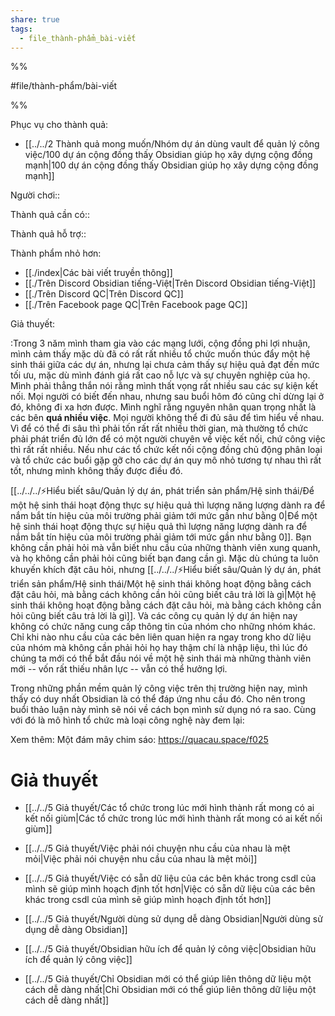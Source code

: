```yaml
---  
share: true  
tags:  
  - file_thành-phẩm_bài-viết  
---  
```

  
%%  
#file/thành-phẩm/bài-viết  
%%  
  
Phục vụ cho thành quả:  
- [[../../2 Thành quả mong muốn/Nhóm dự án dùng vault để quản lý công việc/100 dự án cộng đồng thấy Obsidian giúp họ xây dựng cộng đồng mạnh|100 dự án cộng đồng thấy Obsidian giúp họ xây dựng cộng đồng mạnh]]  
  
Người chơi::   
  
Thành quả cần có::  
Thành quả hỗ trợ::  
  
Thành phẩm nhỏ hơn:  
- [[./index|Các bài viết truyền thông]]  
- [[./Trên Discord Obsidian tiếng-Việt|Trên Discord Obsidian tiếng-Việt]]  
- [[./Trên Discord QC|Trên Discord QC]]  
- [[./Trên Facebook page QC|Trên Facebook page QC]]  
  
  
Giả thuyết:  
  
:Trong 3 năm mình tham gia vào các mạng lưới, cộng đồng phi lợi nhuận, mình cảm thấy mặc dù đã có rất rất nhiều tổ chức muốn thúc đẩy một hệ sinh thái giữa các dự án, nhưng lại chưa cảm thấy sự hiệu quả đạt đến mức tối ưu, mặc dù mình đánh giá rất cao nỗ lực và sự chuyên nghiệp của họ. Mình phải thẳng thắn nói rằng mình thất vọng rất nhiều sau các sự kiện kết nối. Mọi người có biết đến nhau, nhưng sau buổi hôm đó cũng chỉ dừng lại ở đó, không đi xa hơn được. Mình nghĩ rằng nguyên nhân quan trọng nhất là các bên **quá nhiều việc**. Mọi người không thể đi đủ sâu để tìm hiểu về nhau. Vì để có thể đi sâu thì phải tốn rất rất nhiều thời gian, mà thường tổ chức phải phát triển đủ lớn để có một người chuyên về việc kết nối, chứ công việc thì rất rất nhiều. Nếu như các tổ chức kết nối cộng đồng chủ động phân loại và tổ chức các buổi gặp gỡ cho các dự án quy mô nhỏ tương tự nhau thì rất tốt, nhưng mình không thấy được điều đó.  
  
[[../../../⚡Hiểu biết sâu/Quản lý dự án, phát triển sản phẩm/Hệ sinh thái/Để một hệ sinh thái hoạt động thực sự hiệu quả thì lượng năng lượng dành ra để nắm bắt tín hiệu của môi trường phải giảm tới mức gần như bằng 0|Để một hệ sinh thái hoạt động thực sự hiệu quả thì lượng năng lượng dành ra để nắm bắt tín hiệu của môi trường phải giảm tới mức gần như bằng 0]]. Bạn không cần phải hỏi mà vẫn biết nhu cầu của những thành viên xung quanh, và họ không cần phải hỏi cũng biết bạn đang cần gì. Mặc dù chúng ta luôn khuyến khích đặt câu hỏi, nhưng [[../../../⚡Hiểu biết sâu/Quản lý dự án, phát triển sản phẩm/Hệ sinh thái/Một hệ sinh thái không hoạt động bằng cách đặt câu hỏi, mà bằng cách không cần hỏi cũng biết câu trả lời là gì|Một hệ sinh thái không hoạt động bằng cách đặt câu hỏi, mà bằng cách không cần hỏi cũng biết câu trả lời là gì]]. Và các công cụ quản lý dự án hiện nay không có chức năng cung cấp thông tin của nhóm cho những nhóm khác. Chỉ khi nào nhu cầu của các bên liên quan hiện ra ngay trong kho dữ liệu của nhóm mà không cần phải hỏi họ hay thậm chí là nhập liệu, thì lúc đó chúng ta mới có thể bắt đầu nói về một hệ sinh thái mà những thành viên mới -- vốn rất thiếu nhân lực -- vẫn có thể hưởng lợi.  
  
Trong những phần mềm quản lý công việc trên thị trường hiện nay, mình thấy có duy nhất Obsidian là có thể đáp ứng nhu cầu đó. Cho nên trong buổi thảo luận này mình sẽ nói về cách bọn mình sử dụng nó ra sao. Cùng với đó là mô hình tổ chức mà loại công nghệ này đem lại:   
  
Xem thêm: Một đám mây chim sáo: https://quacau.space/f025  
  
# Giả thuyết  
- [[../../5 Giả thuyết/Các tổ chức trong lúc mới hình thành rất mong có ai kết nối giùm|Các tổ chức trong lúc mới hình thành rất mong có ai kết nối giùm]]  
- [[../../5 Giả thuyết/Việc phải nói chuyện nhu cầu của nhau là mệt mỏi|Việc phải nói chuyện nhu cầu của nhau là mệt mỏi]]  
- [[../../5 Giả thuyết/Việc có sẵn dữ liệu của các bên khác trong csdl của mình sẽ giúp mình hoạch định tốt hơn|Việc có sẵn dữ liệu của các bên khác trong csdl của mình sẽ giúp mình hoạch định tốt hơn]]  
- [[../../5 Giả thuyết/Người dùng sử dụng dễ dàng Obsidian|Người dùng sử dụng dễ dàng Obsidian]]  
- [[../../5 Giả thuyết/Obsidian hữu ích để quản lý công việc|Obsidian hữu ích để quản lý công việc]]  
- [[../../5 Giả thuyết/Chỉ Obsidian mới có thể giúp liên thông dữ liệu một cách dễ dàng nhất|Chỉ Obsidian mới có thể giúp liên thông dữ liệu một cách dễ dàng nhất]]  
